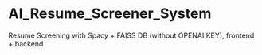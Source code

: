 # AI_Resume_Screener_System
Resume Screening with Spacy + FAISS DB (without OPENAI KEY), frontend + backend
